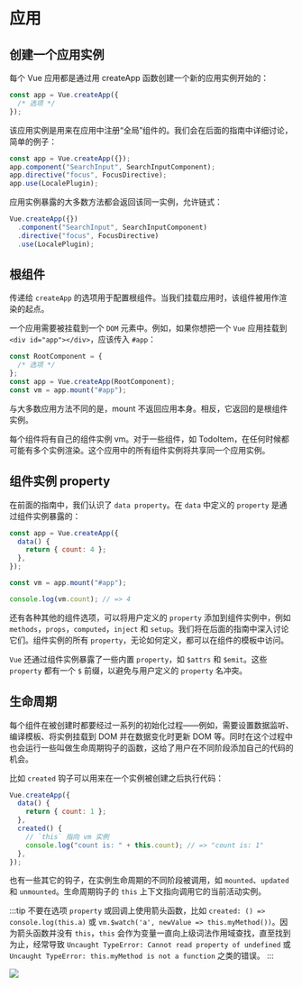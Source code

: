 # 应用

## 创建一个应用实例

每个 Vue 应用都是通过用 createApp 函数创建一个新的应用实例开始的：

```js
const app = Vue.createApp({
  /* 选项 */
});
```

该应用实例是用来在应用中注册“全局”组件的。我们会在后面的指南中详细讨论，简单的例子：

```js
const app = Vue.createApp({});
app.component("SearchInput", SearchInputComponent);
app.directive("focus", FocusDirective);
app.use(LocalePlugin);
```

应用实例暴露的大多数方法都会返回该同一实例，允许链式：

```js
Vue.createApp({})
  .component("SearchInput", SearchInputComponent)
  .directive("focus", FocusDirective)
  .use(LocalePlugin);
```

## 根组件

传递给 `createApp` 的选项用于配置根组件。当我们挂载应用时，该组件被用作渲染的起点。

一个应用需要被挂载到一个 `DOM` 元素中。例如，如果你想把一个 `Vue` 应用挂载到 `<div id="app"></div>`，应该传入 `#app`：

```js
const RootComponent = {
  /* 选项 */
};
const app = Vue.createApp(RootComponent);
const vm = app.mount("#app");
```

与大多数应用方法不同的是，mount 不返回应用本身。相反，它返回的是根组件实例。

每个组件将有自己的组件实例 vm。对于一些组件，如 TodoItem，在任何时候都可能有多个实例渲染。这个应用中的所有组件实例将共享同一个应用实例。

## 组件实例 property

在前面的指南中，我们认识了 `data property`。在 `data` 中定义的 `property` 是通过组件实例暴露的：

```js
const app = Vue.createApp({
  data() {
    return { count: 4 };
  },
});

const vm = app.mount("#app");

console.log(vm.count); // => 4
```

还有各种其他的组件选项，可以将用户定义的 `property` 添加到组件实例中，例如 `methods`，`props`，`computed`，`inject` 和 `setup`。我们将在后面的指南中深入讨论它们。组件实例的所有 `property`，无论如何定义，都可以在组件的模板中访问。

`Vue` 还通过组件实例暴露了一些内置 `property`，如 `$attrs` 和 `$emit`。这些 `property` 都有一个 `$` 前缀，以避免与用户定义的 `property` 名冲突。

## 生命周期

每个组件在被创建时都要经过一系列的初始化过程——例如，需要设置数据监听、编译模板、将实例挂载到 DOM 并在数据变化时更新 DOM 等。同时在这个过程中也会运行一些叫做生命周期钩子的函数，这给了用户在不同阶段添加自己的代码的机会。

比如 `created` 钩子可以用来在一个实例被创建之后执行代码：

```js
Vue.createApp({
  data() {
    return { count: 1 };
  },
  created() {
    // `this` 指向 vm 实例
    console.log("count is: " + this.count); // => "count is: 1"
  },
});
```

也有一些其它的钩子，在实例生命周期的不同阶段被调用，如 `mounted`、`updated` 和 `unmounted`。生命周期钩子的 `this` 上下文指向调用它的当前活动实例。

:::tip
不要在选项 `property` 或回调上使用箭头函数，比如 `created: () => console.log(this.a)` 或 `vm.$watch('a', newValue => this.myMethod())`。因为箭头函数并没有 `this`，`this` 会作为变量一直向上级词法作用域查找，直至找到为止，经常导致 `Uncaught TypeError: Cannot read property of undefined` 或 `Uncaught TypeError: this.myMethod is not a function` 之类的错误。
:::

<div>
  <img src="https://gitee.com/sandlz/images/raw/master/uPic/lifecycle.svg" style="width=80%">
</div>
